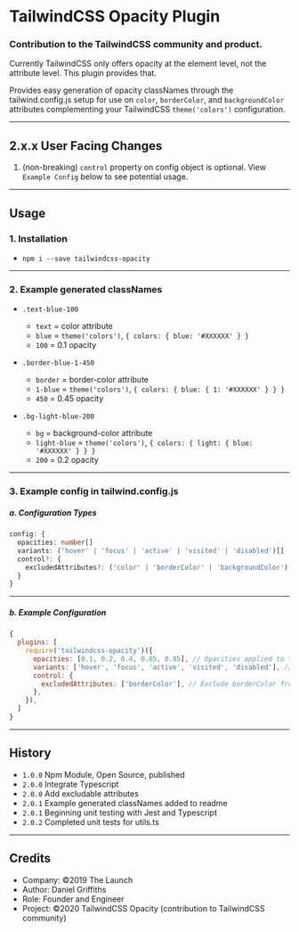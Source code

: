 # TailwindCSS Opacity Plugin

### Contribution to the TailwindCSS community and product.

Currently TailwindCSS only offers opacity at the element level, not the attribute level. This plugin provides that.

Provides easy generation of opacity classNames through the tailwind.config.js setup for use on `color`, `borderColor`, and `backgroundColor` attributes complementing your TailwindCSS `theme('colors')` configuration.

---

## 2.x.x User Facing Changes

1. (non-breaking) `control` property on config object is optional. View `Example Config` below to see potential usage.

---

## Usage

### 1. Installation

- `npm i --save tailwindcss-opacity`

---

### 2. Example generated classNames

- `.text-blue-100`

  - `text` = color attribute
  - `blue` = `theme('colors')`, `{ colors: { blue: '#XXXXXX' } }`
  - `100` = 0.1 opacity

- `.border-blue-1-450`

  - `border` = border-color attribute
  - `1-blue` = `theme('colors')`, `{ colors: { blue: { 1: '#XXXXXX' } } }`
  - `450` = 0.45 opacity

- `.bg-light-blue-200`

  - `bg` = background-color attribute
  - `light-blue` = `theme('colors')`, `{ colors: { light: { blue: '#XXXXXX' } } }`
  - `200` = 0.2 opacity

---

### 3. Example config in tailwind.config.js

##### a. Configuration Types

```typescript
config: {
  opacities: number[]
  variants: ('hover' | 'focus' | 'active' | 'visited' | 'disabled')[]
  control?: {
    excludedAttributes?: ('color' | 'borderColor' | 'backgroundColor')[]
  }
}
```

---

##### b. Example Configuration

```javascript
{
  plugins: [
    require('tailwindcss-opacity')({
      opacities: [0.1, 0.2, 0.4, 0.65, 0.85], // Opacities applied to theme('colors')
      variants: ['hover', 'focus', 'active', 'visited', 'disabled'], // Variants to apply opacities to
      control: {
        excludedAttributes: ['borderColor'], // Exclude borderColor from generation
      },
    }),
  ]
}
```

---

## History

- `1.0.0` Npm Module, Open Source, published
- `2.0.0` Integrate Typescript
- `2.0.0` Add excludable attributes
- `2.0.1` Example generated classNames added to readme
- `2.0.1` Beginning unit testing with Jest and Typescript
- `2.0.2` Completed unit tests for utils.ts

---

## Credits

- Company: ©2019 The Launch
- Author: Daniel Griffiths
- Role: Founder and Engineer
- Project: ©2020 TailwindCSS Opacity (contribution to TailwindCSS community)

